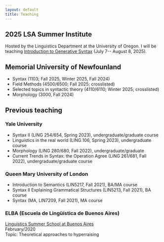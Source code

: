```yaml
---
layout: default
title: Teaching
---
```

## 2025 LSA Summer Institute

Hosted by the Linguistics Department at the University of Oregon. I will be teaching [Introduction to Generative Syntax](https://center.uoregon.edu/LSA/2025/program/search/detail_session.php?id=13901702) (July 7-- August 8, 2025).

## Memorial University of Newfounland
+ Syntax (1103; Fall 2025, Winter 2025, Fall 2024)
+ Field Methods (4500/6500; Fall 2025; crosslisted)
+ Selected topics in syntactic theory (4110/6110; Winter 2025; crosslisted)
+ Morphology (3000, Fall 2024)

## Previous teaching

### Yale University
+ Syntax II (LING 254/654, Spring 2023), undergraduate/graduate course
+ Linguistics in the real world (LING 106, Spring 2023), undergraduate course
+ Morphology (LING 280/680, Fall 2022), undergraduate/graduate
+ Current Trends in Syntax: the Operation Agree (LING 261/681, Fall 2022), undergraduate/graduate course

### Queen Mary University of London
+ Introduction to Semantics (LIN5217, Fall 2021), BA/MA course
+ Syntax II Explaining Grammatical Structures (LIN5213, Fall 2021), BA course
+ Syntax (MA, LIN7209, Fall 2021), MA course

### ELBA (Escuela de Lingüística de Buenos Aires)
[Linguistics Summer School at Buenos Aires](https://escuela-linguistica-de-buenos-aires.github.io/)\
February/2020\
Topic: Theoretical approaches to hyperraising
